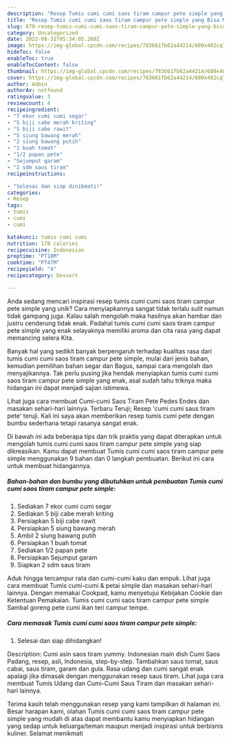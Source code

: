 ```yaml
---
description: "Resep Tumis cumi cumi saos tiram campur pete simple yang Bisa Manjain Lidah"
title: "Resep Tumis cumi cumi saos tiram campur pete simple yang Bisa Manjain Lidah"
slug: 679-resep-tumis-cumi-cumi-saos-tiram-campur-pete-simple-yang-bisa-manjain-lidah
category: Uncategorized
date: 2022-08-31T05:34:05.260Z
image: https://img-global.cpcdn.com/recipes/783661fb62a44214/680x482cq70/tumis-cumi-cumi-saos-tiram-campur-pete-simple-foto-resep-utama.jpg
hideToc: false
enableToc: true
enableTocContent: false
thumbnail: https://img-global.cpcdn.com/recipes/783661fb62a44214/680x482cq70/tumis-cumi-cumi-saos-tiram-campur-pete-simple-foto-resep-utama.jpg
cover: https://img-global.cpcdn.com/recipes/783661fb62a44214/680x482cq70/tumis-cumi-cumi-saos-tiram-campur-pete-simple-foto-resep-utama.jpg
author: Admin
authorAv: notfound
ratingvalue: 3
reviewcount: 4
recipeingredient:
- "7 ekor cumi cumi segar"
- "5 biji cabe merah kriting"
- "5 biji cabe rawit"
- "5 siung bawang merah"
- "2 siung bawang putih"
- "1 buah tomat"
- "1/2 papan pete"
- "Sejumput garam"
- "2 sdm saus tiram"
recipeinstructions:

- "Selesai dan siap dinikmati!"
categories:
- Resep
tags:
- tumis
- cumi
- cumi

katakunci: tumis cumi cumi 
nutrition: 178 calories
recipecuisine: Indonesian
preptime: "PT18M"
cooktime: "PT47M"
recipeyield: "4"
recipecategory: Dessert

---
```





Anda sedang mencari inspirasi resep tumis cumi cumi saos tiram campur pete simple yang unik? Cara menyiapkannya sangat tidak terlalu sulit namun tidak gampang juga. Kalau salah mengolah maka hasilnya akan hambar dan justru cenderung tidak enak. Padahal tumis cumi cumi saos tiram campur pete simple yang enak selayaknya memiliki aroma dan cita rasa yang dapat memancing selera Kita.





Banyak hal yang sedikit banyak berpengaruh terhadap kualitas rasa dari tumis cumi cumi saos tiram campur pete simple, mulai dari jenis bahan, kemudian pemilihan bahan segar dan Bagus, sampai cara mengolah dan menyajikannya. Tak perlu pusing jika hendak menyiapkan tumis cumi cumi saos tiram campur pete simple yang enak,      asal sudah tahu triknya maka hidangan ini dapat menjadi sajian istimewa.














Lihat juga cara membuat Cumi-cumi Saos Tiram Pete Pedes Endes dan masakan sehari-hari lainnya. Terbaru Teruji; Resep &#39;cumi cumi saus tiram pete&#39; teruji. Kali ini saya akan memberikan resep tumis cumi pete dengan bumbu sederhana tetapi rasanya sangat enak.






Di bawah ini ada beberapa tips dan trik praktis yang dapat diterapkan untuk mengolah tumis cumi cumi saos tiram campur pete simple yang siap dikreasikan. Kamu dapat membuat Tumis cumi cumi saos tiram campur pete simple menggunakan 9 bahan dan 0 langkah pembuatan. Berikut ini cara untuk membuat hidangannya.

<!--inarticleads1-->

##### Bahan-bahan dan bumbu yang dibutuhkan untuk pembuatan Tumis cumi cumi saos tiram campur pete simple:

1. Sediakan 7 ekor cumi cumi segar
1. Sediakan 5 biji cabe merah kriting
1. Persiapkan 5 biji cabe rawit
1. Persiapkan 5 siung bawang merah
1. Ambil 2 siung bawang putih
1. Persiapkan 1 buah tomat
1. Sediakan 1/2 papan pete
1. Persiapkan Sejumput garam
1. Siapkan 2 sdm saus tiram


Aduk hingga tercampur rata dan cumi-cumi kaku dan empuk. Lihat juga cara membuat Tumis cumi-cumi &amp; petai simple dan masakan sehari-hari lainnya. Dengan memakai Cookpad, kamu menyetujui Kebijakan Cookie dan Ketentuan Pemakaian. Tumis cumi cumi saos tiram campur pete simple Sambal goreng pete cumi ikan teri campur tempe. 

<!--inarticleads2-->

##### Cara memasak Tumis cumi cumi saos tiram campur pete simple:


1. Selesai dan siap dihidangkan!

Description: Cumi asin saos tiram yummy. Indonesian main dish Cumi Saos Padang, resep, asli, Indonesia, step-by-step. Tambahkan saus tomat, saus cabai, saus tiram, garam dan gula. Rasa udang dan cumi sangat enak apalagi jika dimasak dengan menggunakan resep saus tiram. Lihat juga cara membuat Tumis Udang dan Cumi-Cumi Saus Tiram dan masakan sehari-hari lainnya. 

Terima kasih telah menggunakan resep yang kami tampilkan di halaman ini. Besar harapan kami, olahan Tumis cumi cumi saos tiram campur pete simple yang mudah di atas dapat membantu kamu menyiapkan hidangan yang sedap untuk keluarga/teman maupun menjadi inspirasi untuk berbisnis kuliner. Selamat menikmati
